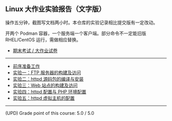 ## Linux 大作业实验报告（文字版）

操作五分钟，截图写文档两小时。本仓库的实验记录相比提交版有一定改动。

开两个 Podman 容器，一个服务端一个客户端。部分命令不一定能旧版 RHEL/CentOS 运行，需做相应替换。

- [期末考试 / 大作业试卷](./task.doc)

---

- [前序准备工作](./prepare.md)
- [实验一：FTP 服务器的构建及访问](./lab1.md)
- [实验二：httpd 源码包的编译与安装](./lab2.md)
- [实验三：Web 站点的构建及访问](./lab3.md)
- [实验四：httpd 配置与 PHP 环境配置](./lab4.md)
- [实验五：httpd 虚拟主机的配置](./lab5.md)

---

(UPD) Grade point of this course: 5.0 / 5.0
